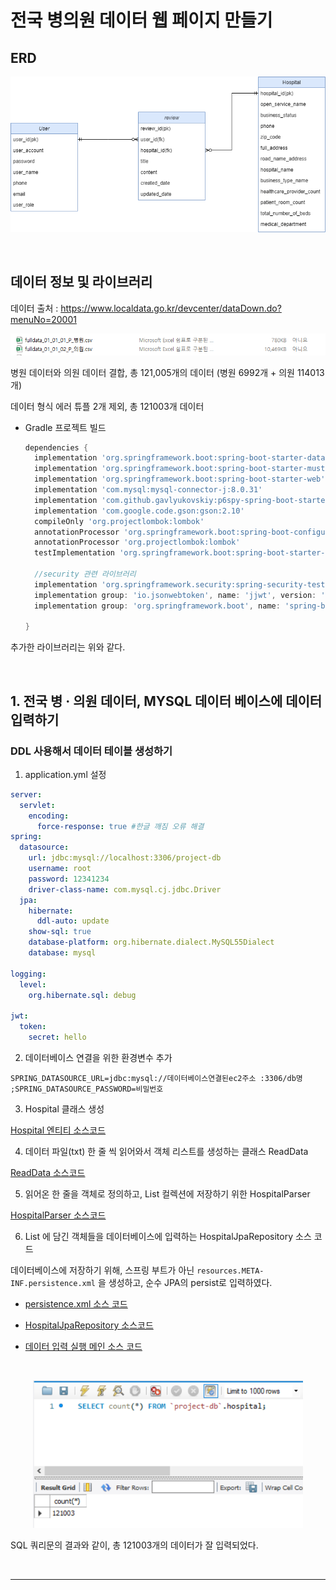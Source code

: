 # 전국 병의원 데이터 웹 페이지 만들기

## ERD

<p align="center">
<img src="https://raw.githubusercontent.com/buinq/imageServer/main/img/image-20221211025814358.png" alt="image-20221211025814358" style="zoom:120%;" />
</p>

<br>

## 데이터 정보 및 라이브러리

데이터 출처 : https://www.localdata.go.kr/devcenter/dataDown.do?menuNo=20001

<p align="center">
<img src="https://raw.githubusercontent.com/buinq/imageServer/main/img/image-20221109132651464.png" alt="image-20221109132651464" style="zoom:80%;" />
</p>

병원 데이터와 의원 데이터 결합, 총 121,005개의 데이터 (병원 6992개 + 의원 114013개)

데이터 형식 에러 튜플 2개 제외, 총 121003개 데이터

- Gradle 프로젝트 빌드

  ```groovy
  dependencies {
	implementation 'org.springframework.boot:spring-boot-starter-data-jpa'
	implementation 'org.springframework.boot:spring-boot-starter-mustache'
	implementation 'org.springframework.boot:spring-boot-starter-web'
	implementation 'com.mysql:mysql-connector-j:8.0.31'
	implementation 'com.github.gavlyukovskiy:p6spy-spring-boot-starter:1.8.1'
	implementation 'com.google.code.gson:gson:2.10'
	compileOnly 'org.projectlombok:lombok'
	annotationProcessor 'org.springframework.boot:spring-boot-configuration-processor'
	annotationProcessor 'org.projectlombok:lombok'
	testImplementation 'org.springframework.boot:spring-boot-starter-test'

	//security 관련 라이브러리
	implementation 'org.springframework.security:spring-security-test'
	implementation group: 'io.jsonwebtoken', name: 'jjwt', version: '0.9.1'
	implementation group: 'org.springframework.boot', name: 'spring-boot-starter-security', version: '2.7.5'

  }
  ```

추가한 라이브러리는 위와 같다.

<br>


## 1. 전국 병 · 의원 데이터, MYSQL 데이터 베이스에 데이터 입력하기



### DDL 사용해서 데이터 테이블 생성하기

1. application.yml 설정

```yaml
server:
  servlet:
    encoding:
      force-response: true #한글 깨짐 오류 해결
spring:
  datasource:
    url: jdbc:mysql://localhost:3306/project-db
    username: root
    password: 12341234
    driver-class-name: com.mysql.cj.jdbc.Driver
  jpa:
    hibernate:
      ddl-auto: update
    show-sql: true
    database-platform: org.hibernate.dialect.MySQL55Dialect
    database: mysql

logging:
  level:
    org.hibernate.sql: debug

jwt:
  token:
    secret: hello
```



2. 데이터베이스 연결을 위한 환경변수 추가

```
SPRING_DATASOURCE_URL=jdbc:mysql://데이터베이스연결된ec2주소 :3306/db명 ;SPRING_DATASOURCE_PASSWORD=비밀번호
```



3. Hospital 클래스 생성

[Hospital 엔티티 소스코드](https://github.com/inkyu-yoon/hospital_web/blob/main/src/main/java/hospital/web/domain/entity/Hospital.java)



4. 데이터 파일(txt) 한 줄 씩 읽어와서 객체 리스트를 생성하는 클래스 ReadData

[ReadData 소스코드](https://github.com/inkyu-yoon/hospital_web/blob/main/src/main/java/hospital/web/parser/ReadData.java)



5. 읽어온 한 줄을 객체로 정의하고, List 컬렉션에 저장하기 위한 HospitalParser

[HospitalParser 소스코드](https://github.com/inkyu-yoon/hospital_web/blob/main/src/main/java/hospital/web/parser/HospitalParser.java)


6. List 에 담긴 객체들을 데이터베이스에 입력하는 HospitalJpaRepository 소스 코드

데이터베이스에 저장하기 위해, 스프링 부트가 아닌 `resources.META-INF.persistence.xml` 을 생성하고, 순수 JPA의 persist로 입력하였다.

- [persistence.xml 소스 코드](https://github.com/inkyu-yoon/hospital_web/blob/main/src/main/resources/META-INF/persistence.xml)

- [HospitalJpaRepository 소스코드](https://github.com/inkyu-yoon/hospital_web/blob/main/src/main/java/hospital/web/repository/HospitalJpaRepository.java)

- [데이터 입력 실행 메인 소스 코드](https://github.com/inkyu-yoon/hospital_web/blob/main/src/main/java/hospital/web/InsertData.java)


<br>

<p align="center">
<img src="https://raw.githubusercontent.com/buinq/imageServer/main/img/image-20221129011919246.png" alt="image-20221129011919246" style="zoom:80%;" />
</p>

SQL 쿼리문의 결과와 같이, 총 121003개의 데이터가 잘 입력되었다.

<br>

---

